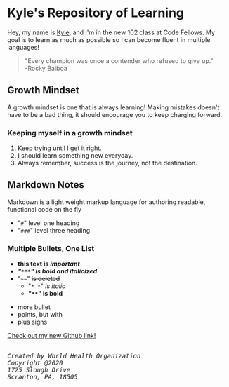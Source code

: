 # Kyle's Repository of Learning
Hey, my name is [Kyle](https://github.com/AtkinsonKyle), and I'm in the new 102 class at Code Fellows. My goal is to learn as much as possible so I can become fluent in multiple languages! 

> "Every champion was once a contender who refused to give up." <br>
      -Rocky Balboa

## Growth Mindset
A growth mindset is one that is always learning! Making mistakes doesn't have to be a bad thing, it should encourage you to keep charging forward.

### Keeping myself in a growth mindset
1. Keep trying until I get it right.
1. I should learn something new everyday.
1. Always remember, success is the journey, not the destination.


## Markdown Notes
Markdown is a light weight markup language for authoring readable, functional code on the fly
- "`#`"  level one heading
- "`###`"  level three heading


### Multiple Bullets, One List
- **this text is _important_**
- ***"`***`"  is bold and italicized***
- "`~~`" ~~is deleted~~
  - "`* *`"  *is italic* 
  - **"`**`"  is bold**
+ more bullet
+ points, but with
+ plus signs

[Check out my new Github link!](https://github.com/AtkinsonKyle/learning-journal)

<pre><address>
Created by World Health Organization
Copyright @2020
1725 Slough Drive
Scranton, PA, 18505
</address></pre>
